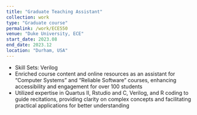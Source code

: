 ```yaml
---
title: "Graduate Teaching Assistant"
collection: work
type: "Graduate course"
permalink: /work/ECE550
venue: "Duke University, ECE"
start_date: 2023.08
end_date: 2023.12
location: "Durham, USA"
---
```


- Skill Sets: Verilog
- Enriched course content and online resources as an assistant for “Computer Systems” and “Reliable Software” courses,
enhancing accessibility and engagement for over 100 students
- Utilized expertise in Quartus II, Rstudio and C, Verilog, and R coding to guide recitations, providing clarity on complex
concepts and facilitating practical applications for better understanding